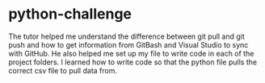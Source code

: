# python-challenge
The tutor helped me understand the difference between git pull and git push and how to get information from GitBash and Visual Studio to sync with GitHub. He also helped me set up my file to write code in each of the project folders. I learned how to write code so that the python file pulls the correct csv file to pull data from.
